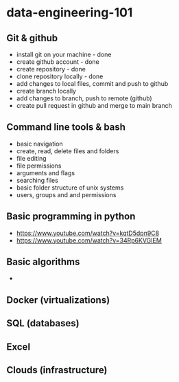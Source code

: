 # data-engineering-101

## Git & github
- install git on your machine - done
- create github account - done
- create repository - done
- clone repository locally - done
- add changes to local files, commit and push to github
- create branch locally
- add changes to branch, push to remote (github)
- create pull request in github and merge to main branch

## Command line tools & bash
- basic navigation
- create, read, delete files and folders
- file editing
- file permissions
- arguments and flags
- searching files
- basic folder structure of unix systems
- users, groups and and permissions

## Basic programming in python
- https://www.youtube.com/watch?v=kqtD5dpn9C8
- https://www.youtube.com/watch?v=34Rp6KVGIEM
	
## Basic algorithms
- 

## Docker (virtualizations)
## SQL (databases)
## Excel
## Clouds (infrastructure)


